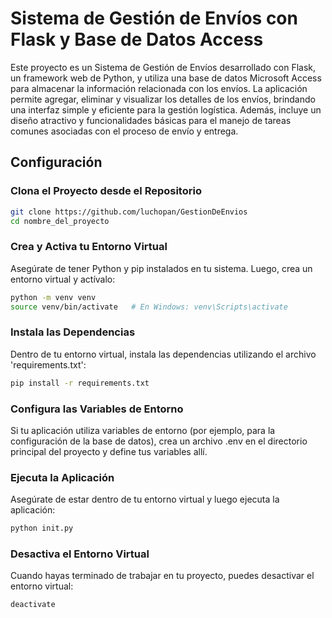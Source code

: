 # Sistema de Gestión de Envíos con Flask y Base de Datos Access

Este proyecto es un Sistema de Gestión de Envíos desarrollado con Flask, un framework web de Python, y utiliza una base de datos Microsoft Access para almacenar la información relacionada con los envíos. La aplicación permite agregar, eliminar y visualizar los detalles de los envíos, brindando una interfaz simple y eficiente para la gestión logística. Además, incluye un diseño atractivo y funcionalidades básicas para el manejo de tareas comunes asociadas con el proceso de envío y entrega.

## Configuración

### Clona el Proyecto desde el Repositorio

```bash
git clone https://github.com/luchopan/GestionDeEnvios
cd nombre_del_proyecto
```

### Crea y Activa tu Entorno Virtual

Asegúrate de tener Python y pip instalados en tu sistema. Luego, crea un entorno virtual y actívalo:

```bash
python -m venv venv
source venv/bin/activate   # En Windows: venv\Scripts\activate
```

### Instala las Dependencias

Dentro de tu entorno virtual, instala las dependencias utilizando el archivo 'requirements.txt':

```bash
pip install -r requirements.txt
```

### Configura las Variables de Entorno

Si tu aplicación utiliza variables de entorno (por ejemplo, para la configuración de la base de datos), crea un archivo .env en el directorio principal del proyecto y define tus variables allí.

### Ejecuta la Aplicación

Asegúrate de estar dentro de tu entorno virtual y luego ejecuta la aplicación:

```bash
python init.py
```

### Desactiva el Entorno Virtual

Cuando hayas terminado de trabajar en tu proyecto, puedes desactivar el entorno virtual:

```bash
deactivate
```
